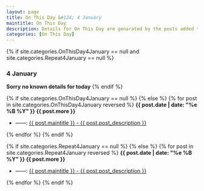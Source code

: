 ```yaml
---
layout: page
title: On This Day &#124; 4 January
maintitle: On This Day
description: Details for On This Day are genarated by the posts added to the website so the content is subject to changes/updates over time.
categories: [On This Day]
---
```


{% if site.categories.OnThisDay4January == null and site.categories.Repeat4January == null %}
<h3>4 January</h3>
<strong>Sorry no known details for today</strong>
{% endif %}

{% if site.categories.OnThisDay4January == null %}
{% else %}
{% for post in site.categories.OnThisDay4January reversed %}
<strong>{{ post.date | date: "%e %B %Y" }} {{ post.more }}</strong>
<ul>
<li> ——: <a href="{{ post.url }}">{{ post.maintitle }} - {{ post.post_description }}</a></li>
</ul>
{% endfor %}
{% endif %}

{% if site.categories.Repeat4January == null %}
{% else %}
{% for post in site.categories.Repeat4January reversed %}
<strong>{{ post.date | date: "%e %B %Y" }} {{ post.more }}</strong>
<ul>
<li> ——: <a href="{{ post.url }}">{{ post.maintitle }} - {{ post.post_description }}</a></li>
</ul>
{% endfor %}
{% endif %}
